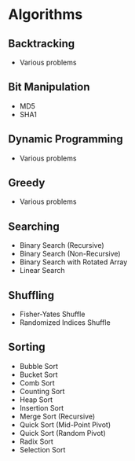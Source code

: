 # Algorithms

## Backtracking
* Various problems

## Bit Manipulation
* MD5
* SHA1

## Dynamic Programming
* Various problems

## Greedy
* Various problems

## Searching
* Binary Search (Recursive)
* Binary Search (Non-Recursive)
* Binary Search with Rotated Array
* Linear Search

## Shuffling
* Fisher-Yates Shuffle
* Randomized Indices Shuffle

## Sorting
* Bubble Sort
* Bucket Sort
* Comb Sort
* Counting Sort
* Heap Sort
* Insertion Sort
* Merge Sort (Recursive)
* Quick Sort (Mid-Point Pivot)
* Quick Sort (Random Pivot)
* Radix Sort
* Selection Sort
